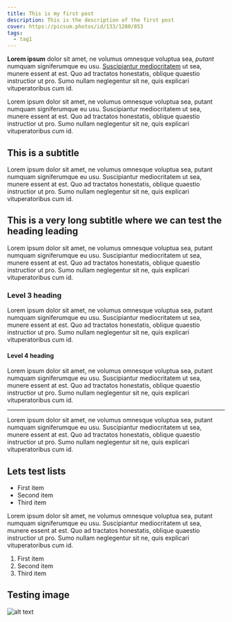 ```yaml
---
title: This is my first post
description: This is the description of the first post
cover: https://picsum.photos/id/133/1280/853
tags:
  - tag1
---
```


**Lorem ipsum** dolor sit amet, ne volumus omnesque voluptua sea, _putant_ numquam signiferumque eu usu. [Suscipiantur mediocritatem](https://wikipedia.org "Link title") ut sea, munere essent at est. Quo ad tractatos honestatis, oblique quaestio instructior ut pro. Sumo nullam neglegentur sit ne, quis explicari vituperatoribus cum id.

Lorem ipsum dolor sit amet, ne volumus omnesque voluptua sea, putant numquam signiferumque eu usu. Suscipiantur mediocritatem ut sea, munere essent at est. Quo ad tractatos honestatis, oblique quaestio instructior ut pro. Sumo nullam neglegentur sit ne, quis explicari vituperatoribus cum id.

## This is a subtitle

Lorem ipsum dolor sit amet, ne volumus omnesque voluptua sea, putant numquam signiferumque eu usu. Suscipiantur mediocritatem ut sea, munere essent at est. Quo ad tractatos honestatis, oblique quaestio instructior ut pro. Sumo nullam neglegentur sit ne, quis explicari vituperatoribus cum id.

## This is a very long subtitle where we can test the heading leading

Lorem ipsum dolor sit amet, ne volumus omnesque voluptua sea, putant numquam signiferumque eu usu. Suscipiantur mediocritatem ut sea, munere essent at est. Quo ad tractatos honestatis, oblique quaestio instructior ut pro. Sumo nullam neglegentur sit ne, quis explicari vituperatoribus cum id.

### Level 3 heading

Lorem ipsum dolor sit amet, ne volumus omnesque voluptua sea, putant numquam signiferumque eu usu. Suscipiantur mediocritatem ut sea, munere essent at est. Quo ad tractatos honestatis, oblique quaestio instructior ut pro. Sumo nullam neglegentur sit ne, quis explicari vituperatoribus cum id.

#### Level 4 heading

Lorem ipsum dolor sit amet, ne volumus omnesque voluptua sea, putant numquam signiferumque eu usu. Suscipiantur mediocritatem ut sea, munere essent at est. Quo ad tractatos honestatis, oblique quaestio instructior ut pro. Sumo nullam neglegentur sit ne, quis explicari vituperatoribus cum id.

---

Lorem ipsum dolor sit amet, ne volumus omnesque voluptua sea, putant numquam signiferumque eu usu. Suscipiantur mediocritatem ut sea, munere essent at est. Quo ad tractatos honestatis, oblique quaestio instructior ut pro. Sumo nullam neglegentur sit ne, quis explicari vituperatoribus cum id.

## Lets test lists

- First item
- Second item
- Third item

Lorem ipsum dolor sit amet, ne volumus omnesque voluptua sea, putant numquam signiferumque eu usu. Suscipiantur mediocritatem ut sea, munere essent at est. Quo ad tractatos honestatis, oblique quaestio instructior ut pro. Sumo nullam neglegentur sit ne, quis explicari vituperatoribus cum id.

1. First item
2. Second item
3. Third item

## Testing image

![alt text](https://picsum.photos/id/1026/1280/853 "title")
